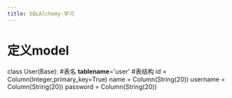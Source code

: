 ```yaml
---
title: SQLAlchemy-学习
---
```


# 定义model
class User(Base):
    #表名
    __tablename__='user'
    #表结构
    id = Column(Integer,primary_key=True)
    name = Column(String(20))
    username = Column(String(20))
    password = Column(String(20))